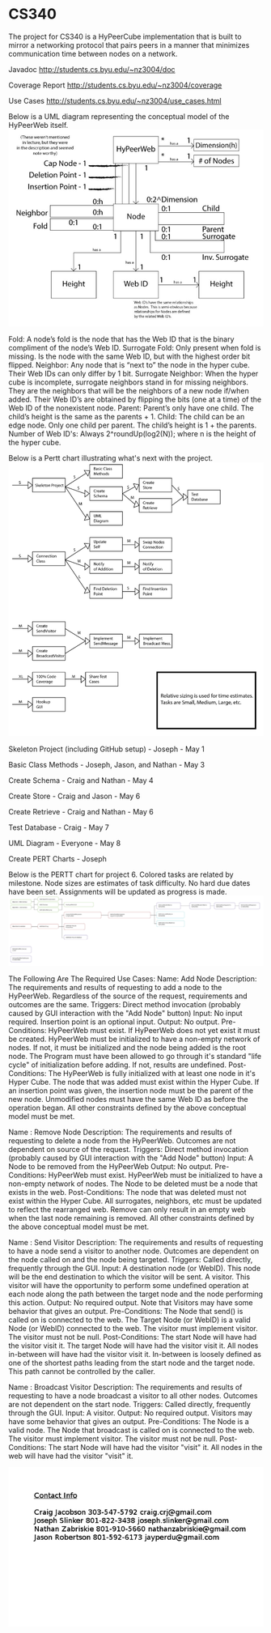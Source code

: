 CS340
=====

The project for CS340 is a HyPeerCube implementation that is built to mirror a networking protocol that pairs peers in a manner that minimizes communication time between nodes on a network.

Javadoc
http://students.cs.byu.edu/~nz3004/doc

Coverage Report
http://students.cs.byu.edu/~nz3004/coverage

Use Cases
http://students.cs.byu.edu/~nz3004/use_cases.html

Below is a UML diagram representing the conceptual model of the HyPeerWeb itself.
![Conceptual Model](/extra_content/IMG_0313.jpg "Conceptual Model")

Fold: A node’s fold is the node that has the Web ID that is the binary 
compliment of the node’s  Web ID.
Surrogate Fold: Only present when fold is missing.  Is the node with
the same Web ID, but with the highest order bit flipped.
Neighbor: Any node that is “next to” the node in the hyper cube.  Their
Web IDs can only differ by 1 bit.
Surrogate Neighbor: When the hyper cube is incomplete, surrogate neighbors
stand in for missing neighbors.  They are the neighbors that will be the
neighbors of a new node if/when added.  Their Web ID’s are obtained
by flipping the bits (one at a time) of the Web ID of the nonexistent node.
Parent: Parent’s only have one child.  The child’s height is the same as
the parents + 1.
Child: The child can be an edge node.  Only one child per parent.  The
child’s height is 1 + the parents.
Number of Web ID's: Always 2^roundUp(log2(N)); where n is the height of the hyper cube.

Below is a Pertt chart illustrating what's next with the project.
![PERT Chart](/extra_content/PERT-Chart.png "PERT Chart")

Skeleton Project (including GitHub setup) - Joseph - May 1

Basic Class Methods - Joseph, Jason, and Nathan - May 3

Create Schema - Craig and Nathan - May 4

Create Store - Craig and Jason - May 6

Create Retrieve - Craig and Nathan - May 6

Test Database - Craig - May 7

UML Diagram - Everyone - May 8

Create PERT Charts - Joseph

Below is the PERTT chart for project 6.  Colored tasks are related by milestone.  Node sizes are estimates of task difficulty.  No hard due dates have been set.  Assignments will be updated as progress is made.
![Final PERTT Chart](/extra_content/ProjectSixChart.jpg "Final PERTT Chart")

The Following Are The Required Use Cases:
Name: Add Node
Description: The requirements and results of requesting to add a node to the HyPeerWeb.  Regardless of the source of the request, requirements and outcomes are the same.
Triggers: Direct method invocation (probably caused by GUI interaction with the "Add Node" button)
Input: No input required.  Insertion point is an optional input.
Output: No output.
Pre-Conditions: 
	HyPeerWeb must exist.  If HyPeerWeb does not yet exist it must be created.
	HyPeerWeb must be initialized to have a non-empty network of nodes.  If not, it must be initialized and the node being added is the root node.
	The Program must have been allowed to go through it's standard "life cycle" of initialization before adding.  If not, results are undefined.
Post-Conditions: 
	The HyPeerWeb is fully initialized with at least one node in it's Hyper Cube.
	The node that was added must exist within the Hyper Cube.
	If an insertion point was given, the insertion node must be the parent of the new node.
	Unmodified nodes must have the same Web ID as before the operation began.
	All other constraints defined by the above conceptual model must be met.

Name : Remove Node
Description: The requirements and results of requesting to delete a node from the HyPeerWeb.  Outcomes are not dependent on source of the request.
Triggers: Direct method invocation (probably caused by GUI interaction with the "Add Node" button)
Input: A Node to be removed from the HyPeerWeb
Output: No output.
Pre-Conditions:
	HyPeerWeb must exist.
	HyPeerWeb must be initialized to have a non-empty network of nodes.
	The Node to be deleted must be a node that exists in the web. 
Post-Conditions:
	The node that was deleted must not exist within the Hyper Cube.
	All surrogates, neighbors, etc must be updated to reflect the rearranged web.
	Remove can only result in an empty web when the last node remaining is removed.
	All other constraints defined by the above conceptual model must be met.

Name : Send Visitor
Description: The requirements and results of requesting to have a node send a visitor to another node.  Outcomes are dependent on the node called on and the node being targeted.
Triggers: Called directly, frequently through the GUI.
Input: 
	A destination node (or WebID).  This node will be the end destination to which the visitor will be sent.
	A visitor.  This visitor will have the opportunity to perform some undefined operation at each node along the path between the target node and the node performing this action.
Output: No required output.  Note that Visitors may have some behavior that gives an output.
Pre-Conditions:
	The Node that send() is called on is connected to the web.
	The Target Node (or WebID) is a valid Node (or WebID) connected to the web.
	The visitor must implement visitor.
	The visitor must not be null.
Post-Conditions:
	The start Node will have had the visitor visit it.
	The target Node will have had the visitor visit it.
	All nodes in-between will have had the visitor visit it.
	In-between is loosely defined as one of the shortest paths leading from the start node and the target node.  This path cannot be controlled by the caller.

Name : Broadcast Visitor
Description: The requirements and results of requesting to have a node broadcast a visitor to all other nodes.  Outcomes are not dependent on the start node.
Triggers: Called directly, frequently through the GUI.
Input: A visitor.
Output: No required output.  Visitors may have some behavior that gives an output.
Pre-Conditions:
	The Node is a valid node.
	The Node that broadcast is called on is connected to the web.
	The visitor must implement visitor.
	The visitor must not be null.
Post-Conditions:
	The start Node will have had the visitor "visit" it.
	All nodes in the web will have had the visitor "visit" it.

![Contacts](/extra_content/contact_info.png "Contacts")